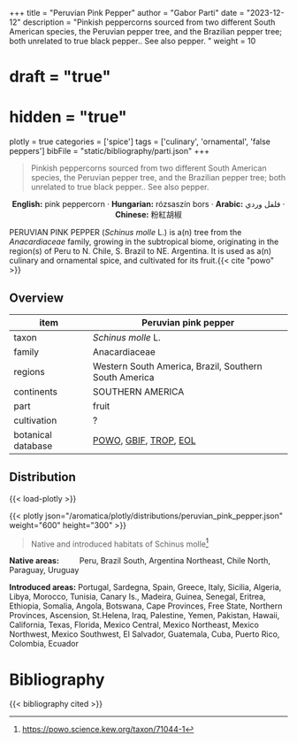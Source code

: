 +++
title = "Peruvian Pink Pepper"
author = "Gabor Parti"
date = "2023-12-12"
description = "Pinkish peppercorns sourced from two different South American species, the Peruvian pepper tree, and the Brazilian pepper tree; both unrelated to true black pepper.. See also pepper. "
weight = 10
# draft = "true"
# hidden = "true"
plotly = true
categories = ['spice']
tags = ['culinary', 'ornamental', 'false peppers']
bibFile = "static/bibliography/parti.json"
+++

>Pinkish peppercorns sourced from two different South American species, the Peruvian pepper tree, and the Brazilian pepper tree; both unrelated to true black pepper.. See also pepper.  [<i class="fab fa-wikipedia-w"></i>](https://en.wikipedia.org/wiki/Pink_peppercorn)

<center>

**English:** pink peppercorn · **Hungarian:** rózsaszín bors · **Arabic:** <span class="arabic-text" dir="rtl">فلفل وردي</span> · **Chinese:** <span class="traditional-chinese-text">粉紅胡椒</span>

</center>

PERUVIAN PINK PEPPER (*Schinus molle* L.) is a(n) tree from the *Anacardiaceae* family, growing in the subtropical biome, originating in the region(s) of Peru to N. Chile, S. Brazil to NE. Argentina. It is used as a(n) culinary and ornamental spice, and cultivated for its fruit.{{< cite "powo" >}}

## Overview

|       item       |                                                                              Peruvian pink pepper                                                                              |
|------------------|--------------------------------------------------------------------------------------------------------------------------------------------------------------------------------|
|       taxon      |                                                                               *Schinus molle* L.                                                                               |
|      family      |                                                                                  Anacardiaceae                                                                                 |
|      regions     |                                                              Western South America, Brazil, Southern South America                                                             |
|    continents    |                                                                                SOUTHERN AMERICA                                                                                |
|       part       |                                                                                      fruit                                                                                     |
|    cultivation   |                                                                                        ?                                                                                       |
|botanical database|[POWO](https://powo.science.kew.org/taxon/71044-1), [GBIF](https://www.gbif.org/species/3190642), [TROP](https://tropicos.org/name/1300267), [EOL](https://eol.org/pages/582275)|



## Distribution

{{< load-plotly >}}

{{< plotly json="/aromatica/plotly/distributions/peruvian_pink_pepper.json" weight="600" height="300" >}}

>Native and introduced habitats of Schinus molle[^powo]

[^powo]: https://powo.science.kew.org/taxon/71044-1

<p style="text-align:left;">

**Native areas:** &ensp; &ensp; &ensp; Peru, Brazil South, Argentina Northeast, Chile North, Paraguay, Uruguay

**Introduced areas:** Portugal, Sardegna, Spain, Greece, Italy, Sicilia, Algeria, Libya, Morocco, Tunisia, Canary Is., Madeira, Guinea, Senegal, Eritrea, Ethiopia, Somalia, Angola, Botswana, Cape Provinces, Free State, Northern Provinces, Ascension, St.Helena, Iraq, Palestine, Yemen, Pakistan, Hawaii, California, Texas, Florida, Mexico Central, Mexico Northeast, Mexico Northwest, Mexico Southwest, El Salvador, Guatemala, Cuba, Puerto Rico, Colombia, Ecuador

</p>



# Bibliography

{{< bibliography cited >}}

